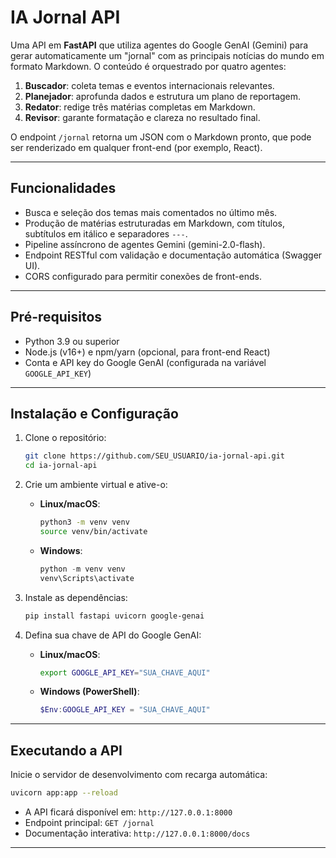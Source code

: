 # IA Jornal API

Uma API em **FastAPI** que utiliza agentes do Google GenAI (Gemini) para gerar automaticamente um "jornal" com as principais notícias do mundo em formato Markdown. O conteúdo é orquestrado por quatro agentes:

1. **Buscador**: coleta temas e eventos internacionais relevantes.
2. **Planejador**: aprofunda dados e estrutura um plano de reportagem.
3. **Redator**: redige três matérias completas em Markdown.
4. **Revisor**: garante formatação e clareza no resultado final.

O endpoint `/jornal` retorna um JSON com o Markdown pronto, que pode ser renderizado em qualquer front-end (por exemplo, React).

---

## Funcionalidades

* Busca e seleção dos temas mais comentados no último mês.
* Produção de matérias estruturadas em Markdown, com títulos, subtítulos em itálico e separadores `---`.
* Pipeline assíncrono de agentes Gemini (gemini-2.0-flash).
* Endpoint RESTful com validação e documentação automática (Swagger UI).
* CORS configurado para permitir conexões de front-ends.

---

## Pré-requisitos

* Python 3.9 ou superior
* Node.js (v16+) e npm/yarn (opcional, para front-end React)
* Conta e API key do Google GenAI (configurada na variável `GOOGLE_API_KEY`)

---

## Instalação e Configuração

1. Clone o repositório:

   ```bash
   git clone https://github.com/SEU_USUARIO/ia-jornal-api.git
   cd ia-jornal-api
   ```

2. Crie um ambiente virtual e ative-o:

   * **Linux/macOS**:

     ```bash
     python3 -m venv venv
     source venv/bin/activate
     ```

   * **Windows**:

     ```powershell
     python -m venv venv
     venv\Scripts\activate
     ```

3. Instale as dependências:

   ```bash
   pip install fastapi uvicorn google-genai
   ```

4. Defina sua chave de API do Google GenAI:

   * **Linux/macOS**:

     ```bash
     export GOOGLE_API_KEY="SUA_CHAVE_AQUI"
     ```
   * **Windows (PowerShell)**:

     ```powershell
     $Env:GOOGLE_API_KEY = "SUA_CHAVE_AQUI"
     ```

---

## Executando a API

Inicie o servidor de desenvolvimento com recarga automática:

```bash
uvicorn app:app --reload
```

* A API ficará disponível em: `http://127.0.0.1:8000`
* Endpoint principal: `GET /jornal`
* Documentação interativa: `http://127.0.0.1:8000/docs`

---


